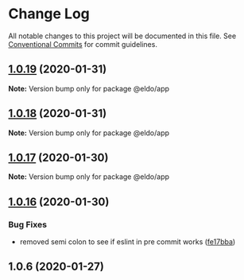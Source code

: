 # Change Log

All notable changes to this project will be documented in this file.
See [Conventional Commits](https://conventionalcommits.org) for commit guidelines.

## [1.0.19](https://github.com/Lilmortal/eldo/compare/@eldo/app@1.0.18...@eldo/app@1.0.19) (2020-01-31)

**Note:** Version bump only for package @eldo/app





## [1.0.18](https://github.com/Lilmortal/eldo/compare/@eldo/app@1.0.17...@eldo/app@1.0.18) (2020-01-31)

**Note:** Version bump only for package @eldo/app





## [1.0.17](https://github.com/Lilmortal/eldo/compare/@eldo/app@1.0.16...@eldo/app@1.0.17) (2020-01-30)

**Note:** Version bump only for package @eldo/app





## [1.0.16](https://github.com/Lilmortal/eldo/compare/@eldo/app@1.0.16...@eldo/app@1.0.16) (2020-01-30)


### Bug Fixes

* removed semi colon to see if eslint in pre commit works ([fe17bba](https://github.com/Lilmortal/eldo/commit/fe17bba7c5d81a286c149f9383caa077520c9fc3))



## 1.0.6 (2020-01-27)
